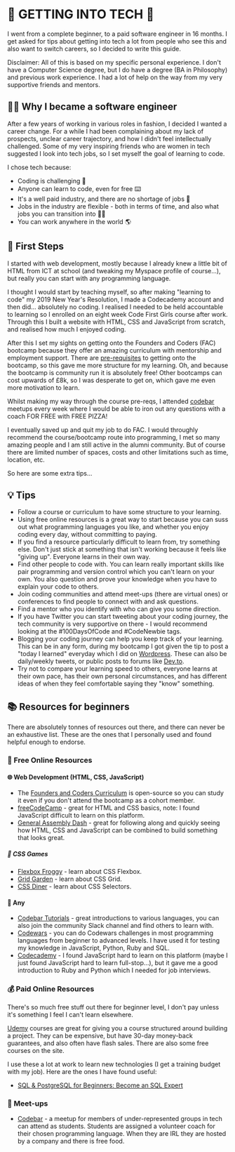 # 🤖 GETTING INTO TECH 🤖

I went from a complete beginner, to a paid software engineer in 16 months. I get asked for tips about getting into tech a lot from people who see this and also want to switch careers, so I decided to write this guide.

Disclaimer: All of this is based on my specific personal experience. I don't have a Computer Science degree, but I do have a degree (BA in Philosophy) and previous work experience. I had a lot of help on the way from my very supportive friends and mentors.

## 👩‍💻 Why I became a software engineer

After a few years of working in various roles in fashion, I decided I wanted a career change.
For a while I had been complaining about my lack of prospects, unclear career trajectory, and how I didn't feel intellectually challenged.
Some of my very inspiring friends who are women in tech suggested I look into tech jobs, so I set myself the goal of learning to code.

I chose tech because:
- Coding is challenging 🧠
- Anyone can learn to code, even for free ⌨️
- It's a well paid industry, and there are no shortage of jobs 💸
- Jobs in the industry are flexible - both in terms of time, and also what jobs you can transition into 🧘‍♀️
- You can work anywhere in the world 🌎 

## 👟 First Steps
I started with web development, mostly because I already knew a little bit of HTML from ICT at school (and tweaking my Myspace profile of course...),
but really you can start with any programming language.

I thought I would start by teaching myself, so after making "learning to code" my 2019 New Year's Resolution, I made a Codecademy account and then did...
absolutely no coding. I realised I needed to be held accountable to learning so I enrolled on an eight week Code First Girls course after work. Through this I built a website with HTML, CSS and JavaScript from scratch, and realised how much I enjoyed coding.

After this I set my sights on getting onto the Founders and Coders (FAC) bootcamp because they offer an amazing curriculum with mentorship and employment support.
There are [pre-requisites](https://www.foundersandcoders.com/apply/#application-requirements) to getting onto the bootcamp, so this gave me more structure for my learning. 
Oh, and because the bootcamp is community run it is absolutely free! Other bootcamps can cost upwards of £8k, so I was desperate to get on, 
which gave me even more motivation to learn.

Whilst making my way through the course pre-reqs, I attended [codebar](https://codebar.io/) meetups every week where I would be able to iron out any questions with a coach FOR FREE with FREE PIZZA!

I eventually saved up and quit my job to do FAC. I would throughly recommend the course/bootcamp route into programming, 
I met so many amazing people and I am still active in the alumni community. 
But of course there are limited number of spaces, costs and other limitations such as time, location, etc. 

So here are some extra tips...

## 💡 Tips
- Follow a course or curriculum to have some structure to your learning.
- Using free online resources is a great way to start because you can suss out what programming languages you like, and whether you enjoy coding every day, 
without committing to paying.
- If you find a resource particularly difficult to learn from, try something else. Don't just stick at something that isn't working because it feels like "giving up". Everyone learns in their own way.
- Find other people to code with. You can learn really important skills like pair programming and version control which you can't learn on your own. 
You also question and prove your knowledge when you have to explain your code to others.
- Join coding communities and attend meet-ups (there are virtual ones) or conferences to find people to connect with and ask questions.
- Find a mentor who you identify with who can give you some direction.
- If you have Twitter you can start tweeting about your coding journey, the tech community is very supportive on there - I would recommend looking at the #100DaysOfCode and #CodeNewbie tags.
- Blogging your coding journey can help you keep track of your learning. This can be in any form, during my bootcamp I got given the tip to post a "today I learned" everyday which I did on [Wordpress](https://hannahwsgooding.wordpress.com/). These can also be daily/weekly tweets, or public posts to forums like [Dev.to](https://dev.to/).
- Try not to compare your learning speed to others, everyone learns at their own pace, has their own personal circumstances, and has different ideas of when they feel comfortable saying they "know" something.

## 📚 Resources for beginners

There are absolutely tonnes of resources out there, and there can never be an exhaustive list. These are the ones that I personally used and found helpful enough to endorse.

### 🌱 Free Online Resources

#### 🌐 Web Development (HTML, CSS, JavaScript)
- The [Founders and Coders Curriculum](https://learn.foundersandcoders.com/) is open-source so you can study it even if you don't attend the bootcamp as a cohort member.
- [freeCodeCamp](https://www.freecodecamp.org/) - great for HTML and CSS basics, note: I found JavaScript difficult to learn on this platform.
- [General Assembly Dash](https://dash.generalassemb.ly/) - great for following along and quickly seeing how HTML, CSS and JavaScript can be combined to build something that looks great.

##### 🎨 CSS Games
- [Flexbox Froggy](https://flexboxfroggy.com/) - learn about CSS Flexbox.
- [Grid Garden](https://codepip.com/games/grid-garden/) - learn about CSS Grid.
- [CSS Diner](https://flukeout.github.io/) - learn about CSS Selectors.

#### 🌈 Any
- [Codebar Tutorials](http://tutorials.codebar.io/) - great introductions to various languages, you can also join the community Slack channel and find others to learn with.
- [Codewars](https://www.codewars.com/) - you can do Codewars challenges in most programming languages from beginner to advanced levels. I have used it for testing my knowledge in JavaScript, Python, Ruby and SQL.
- [Codecademy](https://www.codecademy.com/) - I found JavaScript hard to learn on this platform (maybe I just found JavaScript hard to learn full-stop...), but it gave me a good introduction to Ruby and Python which I needed for job interviews.

### 💰 Paid Online Resources

There's so much free stuff out there for beginner level, I don't pay unless it's something I feel I can't learn elsewhere. 

[Udemy](https://www.udemy.com/) courses are great for giving you a course structured around building a project. They can be expensive, but have 30-day money-back guarantees, and also often have flash sales. There are also some free courses on the site.

I use these a lot at work to learn new technologies (I get a training budget with my job). Here are the ones I have found useful:
- [SQL & PostgreSQL for Beginners: Become an SQL Expert](https://www.udemy.com/course/sql-and-postgresql-for-beginners/)

### 🍕 Meet-ups
- [Codebar](https://codebar.io/) - a meetup for members of under-represented groups in tech can attend as students. Students are assigned a volunteer coach for their chosen programming language. When they are IRL they are hosted by a company and there is free food.
